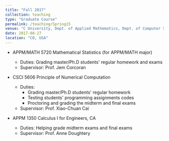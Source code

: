 ```yaml
---
title: "Fall 2017"
collection: teaching
type: "Graduate Course"
permalink: /teaching/Spring15
venue: "C University, Dept. of Applied Mathematics, Dept. of Computer Science"
date: 2017-08-27
location: "CO, USA"
---
```


* APPM/MATH 5720 Mathematical Statistics (for APPM/MATH major)
  * Duties: Grading master/Ph.D students' regular homework and exams
  * Supervisor: Prof. Jem Corcoran

* CSCI 5606 Principle of Numerical Computation
  * Duties:  
    * Grading master/Ph.D students' regular homework
    * Testing students' programming assignments codes
    * Proctoring and grading the midterm and final exams
  * Supervisor: Prof. Xiao-Chuan Cai

* APPM 1350 Calculus I for Engineers, CA
  * Duties: Helping grade midterm exams and final exams
  * Supervisor: Prof. Anne Doughtery
